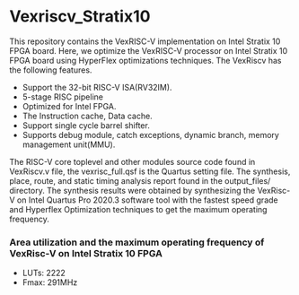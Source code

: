 # Vexriscv_Stratix10
This repository contains the VexRISC-V implementation on Intel Stratix 10 FPGA board. 
Here, we optimize the VexRISC-V processor on Intel Stratix 10 FPGA board using HyperFlex optimizations techniques. 
The VexRiscv has the following features.
<ul>
  <li> Support the 32-bit RISC-V ISA(RV32IM). </li>
  <li> 5-stage RISC pipeline</li>
  <li>Optimized for Intel FPGA.</li>
    <li>The Instruction cache, Data cache.</li>
    <li>Support single cycle barrel shifter.</li>
    <li>Supports debug module, catch exceptions, dynamic branch, memory management unit(MMU).</li>
</ul>
The RISC-V core toplevel and other modules source code found in VexRiscv.v file,  the vexrisc_full.qsf is the Quartus setting file. 
The synthesis, place, route, and static timing analysis report found in the output_files/ directory. 
The synthesis results were obtained by synthesizing the VexRisc-V on Intel Quartus Pro 2020.3 software tool with the fastest speed grade and Hyperflex Optimization techniques to get the maximum operating frequency.
<h3> Area utilization and the maximum operating frequency of VexRisc-V on Intel Stratix 10 FPGA </h3>
<ul>
  <li> LUTs: 2222 </li>
  <li> Fmax: 291MHz</li>
</ul>
